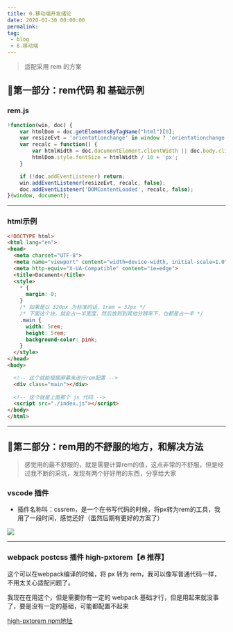 ```yaml
---
title: 0.移动端开发绪论
date: 2020-01-30 00:00:00
permalink: 
tag: 
 - blog
 - 8.移动端
---
```


> 适配采用 rem 的方案

## 🍇第一部分：rem代码 和 基础示例

### rem.js

```js
!function(win, doc) {
	var htmlDom = doc.getElementsByTagName("html")[0];
	var resizeEvt = 'orientationchange' in window ? 'orientationchange' : 'resize';
	var recalc = function() {
		var htmlWidth = doc.documentElement.clientWidth || doc.body.clientWidth;
		htmlDom.style.fontSize = htmlWidth / 10 + 'px';
	}

	if (!doc.addEventListener) return;
    win.addEventListener(resizeEvt, recalc, false);
    doc.addEventListener('DOMContentLoaded', recalc, false);
}(window, document);
```

---

### html示例

```html
<!DOCTYPE html>
<html lang="en">
<head>
  <meta charset="UTF-8">
  <meta name="viewport" content="width=device-width, initial-scale=1.0">
  <meta http-equiv="X-UA-Compatible" content="ie=edge">
  <title>Document</title>
  <style>
    * {
      margin: 0;
    }
    /* 如果是以 320px 为标准的话，1rem = 32px */
    /* 下面这个块，就会占一半宽度，然后放到到其他分辨率下，也都是占一半 */
    .main {
      width: 5rem;
      height: 5rem;
      background-color: pink;
    }
  </style>
</head>
<body>

  <!-- 这个就能根据屏幕来进行rem配置 -->
  <div class="main"></div>
  
  <!-- 这个就是上面那个 js 代码 -->
  <script src="./index.js"></script>
</body>
</html>
```

---

## 🍓第二部分：rem用的不舒服的地方，和解决方法

> 感觉用的最不舒服的，就是需要计算rem的值，这点非常的不舒服，但是经过我不断的采坑，发现有两个好好用的东西，分享给大家

### vscode 插件

- 插件名称叫：cssrem，是一个在书写代码的时候，将px转为rem的工具，我用了一段时间，感觉还好（虽然后期有更好的方案了）

<img src="https://raw.githubusercontent.com/cipchk/vscode-cssrem/master/screenshots/cssrem.gif" />

---

### webpack postcss 插件 high-pxtorem【🔥 推荐】

这个可以在webpack编译的时候，将 px 转为 rem，我可以像写普通代码一样，不用太关心适配问题了。

我现在在用这个，但是需要你有一定的 webpack 基础才行，但是用起来就没事了，要是没有一定的基础，可能都配置不起来

[high-pxtorem npm地址](https://www.npmjs.com/package/high-pxtorem)
